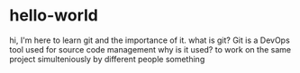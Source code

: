 # hello-world
hi, I'm here to learn git and the importance of it.
what is git?
Git is a DevOps tool used for source code management
why is it used?
to work on the same project simulteniously by different people
something 
